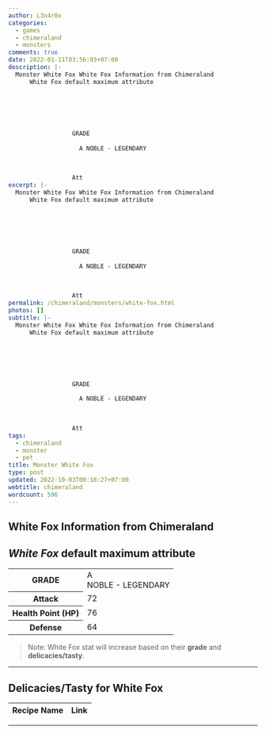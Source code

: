 ```yaml
---
author: L3n4r0x
categories:
  - games
  - chimeraland
  - monsters
comments: true
date: 2022-01-11T03:56:03+07:00
description: |-
  Monster White Fox White Fox Information from Chimeraland
      White Fox default maximum attribute
      
        
          
            
              
                
                  GRADE
                  
                    A NOBLE - LEGENDARY
                  
                
                
                  Att
excerpt: |-
  Monster White Fox White Fox Information from Chimeraland
      White Fox default maximum attribute
      
        
          
            
              
                
                  GRADE
                  
                    A NOBLE - LEGENDARY
                  
                
                
                  Att
permalink: /chimeraland/monsters/white-fox.html
photos: []
subtitle: |-
  Monster White Fox White Fox Information from Chimeraland
      White Fox default maximum attribute
      
        
          
            
              
                
                  GRADE
                  
                    A NOBLE - LEGENDARY
                  
                
                
                  Att
tags:
  - chimeraland
  - monster
  - pet
title: Monster White Fox
type: post
updated: 2022-10-03T00:18:27+07:00
webtitle: chimeraland
wordcount: 596
---
```


<link
  rel="stylesheet"
  href="https://rawcdn.githack.com/dimaslanjaka/Web-Manajemen/870a349/css/bootstrap-5-3-0-alpha3-wrapper.css"
/>
<section id="bootstrap-wrapper">
  <div data-bs-theme="dark">
    <h2>White Fox Information from Chimeraland</h2>
    <h2 id="attribute"><i>White Fox</i> default maximum attribute</h2>
    <div class="row">
      <div class="col mb-2">
        <div class="card">
          <div class="card-body">
            <table>
              <tr>
                <th>GRADE</th>
                <td>
                  A <br /><span class="text-warning">NOBLE - LEGENDARY</span>
                </td>
              </tr>
              <tr>
                <th>Attack</th>
                <td>72</td>
              </tr>
              <tr>
                <th>Health Point (HP)</th>
                <td>76</td>
              </tr>
              <tr>
                <th>Defense</th>
                <td>64</td>
              </tr>
            </table>
          </div>
        </div>
      </div>
    </div>
    <blockquote class="bd-callout bd-callout-warning">
      Note: White Fox stat will increase based on their <b>grade</b> and
      <b>delicacies/tasty</b>.
    </blockquote>
    <hr />
    <h2 id="delicacies">Delicacies/Tasty for White Fox</h2>
    <div class="card">
      <div class="card-body">
        <div class="table-responsive">
          <table class="table table-striped">
            <thead>
              <tr>
                <th>Recipe Name</th>
                <th>Link</th>
              </tr>
            </thead>
            <tbody></tbody>
          </table>
        </div>
      </div>
    </div>
    <hr />
  </div>
</section>